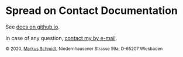 # Spread on Contact Documentation

See [docs on github.io](https://schmidteservices.github.io/spread_on_contact/_content/index.html).

In case of any question, [contact my by e-mail](mailto:markus@MarkusSchmidt.pro).

<sub>© 2020, [Markus Schmidt](http://markusschmidt.pro), Niedernhausener Strasse 59a, D-65207 Wiesbaden</sub>





